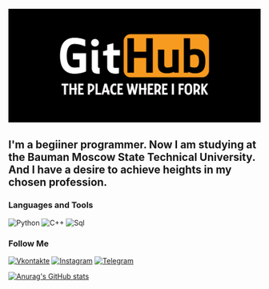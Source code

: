 [![Header](https://github.com/TTe4eHbka/tte4ehbka/blob/main/assets/giydosh2eyny.png)](https://vk.com/tte4ehbkas)

## I'm a begiiner programmer. Now I am studying at the Bauman Moscow State Technical University. And I have a desire to achieve heights in my chosen profession.

### Languages and Tools
![Python](https://img.shields.io/badge/-Python-110D05?style=for-the-badge&logo=python&logoColor=EDA108)
![C++](https://img.shields.io/badge/-C++-110D05?style=for-the-badge&logo=C%2b%2b&logoColor=0070FF)
![Sql](https://img.shields.io/badge/-Sql-110D05?style=for-the-badge&logo=mysql&logoColor=FF0092)

### Follow Me
[![Vkontakte](https://img.shields.io/badge/-Vkontakte-110D05?style=for-the-badge&logo=VK&logoColor=5CA4F7)](https://vk.com/tte4ehbkas)
[![Instagram](https://img.shields.io/badge/-Instagram-110D05?style=for-the-badge&logo=instagram&logoColor=F527F0)](https://www.instagram.com/tte4ehbkas/)
[![Telegram](https://img.shields.io/badge/-Telegram-110D05?style=for-the-badge&logo=telegram&logoColor=EDA108)](https://t.me/oARCHIMEDo)

[![Anurag's GitHub stats](https://github-readme-stats.vercel.app/api?username=TTe4eHbka)](https://github.com/anuraghazra/github-readme-stats)
